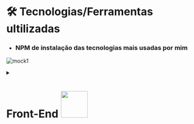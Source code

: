 
# 🛠️ Tecnologias/Ferramentas ultilizadas

* ### NPM  de instalação das tecnologias mais usadas por mim

![mock1](https://user-images.githubusercontent.com/71772559/113493479-eceeda80-94b5-11eb-94ea-59e50e56a31f.png)

<details>
 <summary><h1>Front-End <img src="https://github.com/rafaballerini/ReactHooks/blob/master/public/React.svg.png?raw=true" width="70px"></h2></summary>

<details>
 <summary><h2>Ambiente Front-End</h2></summary>

* ## Instalação React / Next.JS / Styled-Components

```
npm create next-app --nomeProjeto with-styled-components with-styled-components-app --typescript
```

```
npm i next@13 
```

```
npm i  next react react-dom    
```

* ## ESlint

```
 npm i eslint -D   
```

```
 npm init @rocketseat/eslint-config -D  
```

Para utilizaçâo é necessário a criação do arquivo `eslint.json` na raiz do projeto com as configurações a seguir:  

```.json
  {
  "extends": "@rocketseat/eslint-config/react"
  }
```

Para utilizaçâo é necessário adicionar o script no arquivo `package.json` na raiz do projeto com as configurações a seguir:

```.json
 {
   "scripts": {
     "lint": "eslint src --ext .ts,.tsx --fix"
   }
 }
 ```

 Basta rodar o comando no terminal:

 ```
npm run lint
```

</details>

* ## TypeScript  

```
npm i  typescript -D 
```

```
npm i  typescript @types/react @types/node -D 

```

* ## Style-components

```
npm i styled-components --save
```

```
npm i  -D babel-plugin-styled-components
```

 Para utilizaçâo do Styled Components com Next é necessário a criação do arquivo `babel.config.js` na raiz do projeto com as configurações a seguir:  

<details>
 <summary><h2>Estilização</h2></summary>

```.json
  {
  "presets": [
    "next/babel"
  ],
  "plugins": [
    [
      "styled-components",
      {
        "ssr": true,
        "displayName": true,
        "preprocess": false
      }
    ]
  ]
}
```

<details>

<details>
 <summary><h2>Rotas</h2></summary>

 ```
  npm i  react-router-dom
```

<details>

<details>
 <summary><h2>Formulários</h2></summary>
<details>

* ## React icons

[Buscar Icones](https://react-icons.github.io/react-icons/)

```
  npm i  react-icons --save 
```

* ## React Reveall

```
npm i  react-awesome-reveal @emotion/react --save
```

* ## React Tilt [site](https://mkosir.github.io/react-parallax-tilt/?path=/story/react-parallax-tilt--default)

```
npm i  react-parallax-tilt
```

* ## Animate.css

```
npm i  animate.css --save 
```

* ## Spline 3D

```
npm i  @splinetool/react-spline @splinetool/runtime
```

</details>

<details>
 <summary><h1>Back-End 💻</h2></summary>

<details>
 <summary><h2>ambiente Node.js</h2></summary>

```
 npm init -y   
```

* ## TSX

```
 npm i tsx -D   
```

* ## TypeScript

```
npm add typescript @types/express @types/node -D 
```

* ### Configuração do TypeScript

```
 tsc --init 
```

```
 tsc
```

* ## compilar  TypeScript

```
npm add ts-node-dev -D
```

## compilar TypeScript (Build)

* ###  tsup

```
npm i tsup -D
```

* ## ESlint

```
 npm i eslint -D   
```

```
 npm init @eslint/config   
```

  ```.json
 {
   "scripts": {
     "start": "tsx src/server.ts",
     "dev": "tsx watch src/server.ts",
     "build": "tsup src",
     "test": "viteste"
   }
 }
 ```

</details>

<details>
 <summary><h2>Framework</h2></summary>

* ###  Express
  
    ```
     npm i express   
    ```

    ```
     npm i  @types/express -D 
    ```
  
* ###  Fastify
  
    ```
     npm i express   
    ```

    ```
     npm i  #fastify/cors
    ```
  
* ###  Nest.JS
  
   ```
    npm i express   
   ```

   ```
     npm i  @types/express -D 
   ```

</details>

<details>
 <summary><h2>Testes</h2></summary>

* ###  Viteste

 ```
  npm i viteste -D
 ```

</details>

<details>
 <summary><h2>ORM</h2></summary>
* ### Type ORM

#### -> Com PostgreSQL

```
 yarn  typeorm reflect-metadata pg
```

#### Criando Migrations

```
 yarn add typeorm migration:create -n CreateCategories
```

* ### Prisma

```
 npm i -D prisma
```

```
 npm i @prisma/client
```

#### Iniciando Database

```
 npx prisma init --datasource-provider sqlite
```

#### Criando Migrations

 ```
 npx prisma migrate dev
```

#### Prisma Studio

```
 npx prisma studio
```

#### Gerador de diagrama de relacionamento com entidades Prisma

```
 npm i -D prisma-erd-generator @mermaid-js/mermaid-cli
```

Cole esse código no arquivo  `schema.prisma` :

 ```.js
  generator erd {
     provider = "prisma-erd-generator"
  }
 ```

 ```
 npx prisma generate
```

* ## Ejs

```
 express nomeProjeto --ejs   
```

* ## Sequelize

```
 yarn add sequelize
```

```
yarn add sequelize-cli -D
```

### Models co sequelize

```
yarn sequelize init:models
```

</details>

<details>
 <summary><h2>Database</h2></summary>

* ## MySQL

```
yarn add install mysql2
```

</details>

<details>
<summary><h2>Database</h2></summary>

* ## axios

```
 yarn add --save axios   
```

</details>

<details>
<summary><h2>Database</h2></summary>

* ## GraphQL

```
 yarn add type-graphql graphql apollo-server class-validator reflect-metadata
 
```

```
 yarn add type-g
 
```

</details>

# CMS

* ## Prismic

```
 yarn add @prismicio/react @prismicio/client
``
 
</details> 





# Ferramentas Extras

* [CSS Buttons](https://uiverse.io)
* [Neumorphism](https://neumorphism.io/#e0e0e0)
* [Efeito Vidro](https://css.glass/)
* [Testes](https://www.refraction.dev/)
* [Box-Shadow CSS Generator](https://html-css-js.com/css/generator/box-shadow/)
* [FANCY-BORDER-RADIUS](https://9elements.github.io/fancy-border-radius/)
